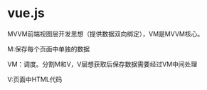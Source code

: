 # vue.js

MVVM前端视图层开发思想（提供数据双向绑定），VM是MVVM核心。

M:保存每个页面中单独的数据

VM：调度。分割M和V，V层想获取后保存数据需要经过VM中间处理

V:页面中HTML代码

